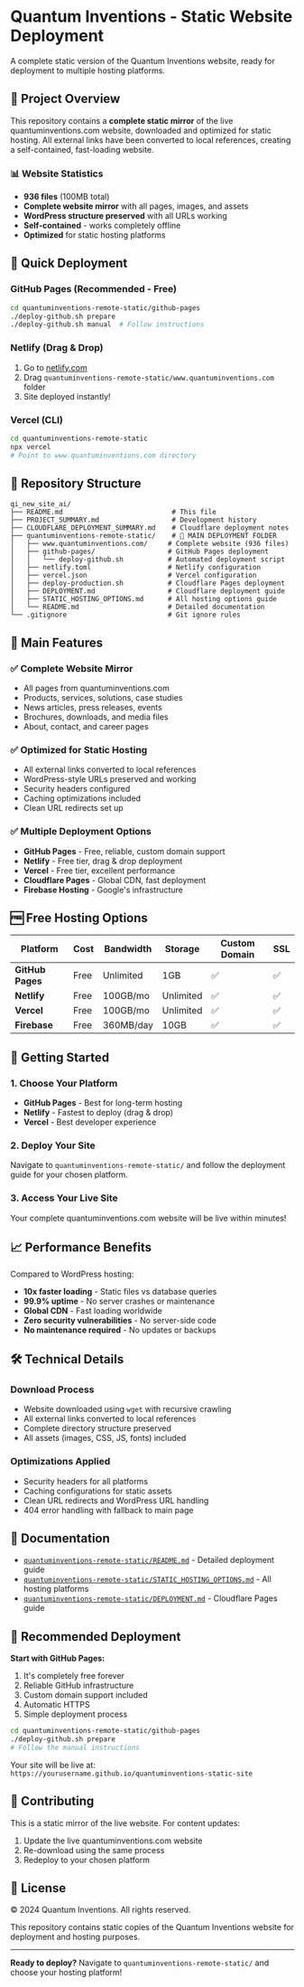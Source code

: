 # Quantum Inventions - Static Website Deployment

A complete static version of the Quantum Inventions website, ready for deployment to multiple hosting platforms.

## 🌟 **Project Overview**

This repository contains a **complete static mirror** of the live quantuminventions.com website, downloaded and optimized for static hosting. All external links have been converted to local references, creating a self-contained, fast-loading website.

### 📊 **Website Statistics**
- **936 files** (100MB total)
- **Complete website mirror** with all pages, images, and assets
- **WordPress structure preserved** with all URLs working
- **Self-contained** - works completely offline
- **Optimized** for static hosting platforms

## 🚀 **Quick Deployment**

### GitHub Pages (Recommended - Free)
```bash
cd quantuminventions-remote-static/github-pages
./deploy-github.sh prepare
./deploy-github.sh manual  # Follow instructions
```

### Netlify (Drag & Drop)
1. Go to [netlify.com](https://netlify.com)
2. Drag `quantuminventions-remote-static/www.quantuminventions.com` folder
3. Site deployed instantly!

### Vercel (CLI)
```bash
cd quantuminventions-remote-static
npx vercel
# Point to www.quantuminventions.com directory
```

## 📁 **Repository Structure**

```
qi_new_site_ai/
├── README.md                           # This file
├── PROJECT_SUMMARY.md                  # Development history
├── CLOUDFLARE_DEPLOYMENT_SUMMARY.md    # Cloudflare deployment notes
├── quantuminventions-remote-static/    # 🌟 MAIN DEPLOYMENT FOLDER
│   ├── www.quantuminventions.com/     # Complete website (936 files)
│   ├── github-pages/                  # GitHub Pages deployment
│   │   └── deploy-github.sh           # Automated deployment script
│   ├── netlify.toml                   # Netlify configuration
│   ├── vercel.json                    # Vercel configuration
│   ├── deploy-production.sh           # Cloudflare Pages deployment
│   ├── DEPLOYMENT.md                  # Cloudflare deployment guide
│   ├── STATIC_HOSTING_OPTIONS.md      # All hosting options guide
│   └── README.md                      # Detailed documentation
└── .gitignore                         # Git ignore rules
```

## 🎯 **Main Features**

### ✅ **Complete Website Mirror**
- All pages from quantuminventions.com
- Products, services, solutions, case studies
- News articles, press releases, events
- Brochures, downloads, and media files
- About, contact, and career pages

### ✅ **Optimized for Static Hosting**
- All external links converted to local references
- WordPress-style URLs preserved and working
- Security headers configured
- Caching optimizations included
- Clean URL redirects set up

### ✅ **Multiple Deployment Options**
- **GitHub Pages** - Free, reliable, custom domain support
- **Netlify** - Free tier, drag & drop deployment
- **Vercel** - Free tier, excellent performance
- **Cloudflare Pages** - Global CDN, fast deployment
- **Firebase Hosting** - Google's infrastructure

## 🆓 **Free Hosting Options**

| Platform | Cost | Bandwidth | Storage | Custom Domain | SSL |
|----------|------|-----------|---------|---------------|-----|
| **GitHub Pages** | Free | Unlimited | 1GB | ✅ | ✅ |
| **Netlify** | Free | 100GB/mo | Unlimited | ✅ | ✅ |
| **Vercel** | Free | 100GB/mo | Unlimited | ✅ | ✅ |
| **Firebase** | Free | 360MB/day | 10GB | ✅ | ✅ |

## 🚀 **Getting Started**

### 1. **Choose Your Platform**
- **GitHub Pages** - Best for long-term hosting
- **Netlify** - Fastest to deploy (drag & drop)
- **Vercel** - Best developer experience

### 2. **Deploy Your Site**
Navigate to `quantuminventions-remote-static/` and follow the deployment guide for your chosen platform.

### 3. **Access Your Live Site**
Your complete quantuminventions.com website will be live within minutes!

## 📈 **Performance Benefits**

Compared to WordPress hosting:
- **10x faster loading** - Static files vs database queries
- **99.9% uptime** - No server crashes or maintenance
- **Global CDN** - Fast loading worldwide
- **Zero security vulnerabilities** - No server-side code
- **No maintenance required** - No updates or backups

## 🛠 **Technical Details**

### Download Process
- Website downloaded using `wget` with recursive crawling
- All external links converted to local references
- Complete directory structure preserved
- All assets (images, CSS, JS, fonts) included

### Optimizations Applied
- Security headers for all platforms
- Caching configurations for static assets
- Clean URL redirects and WordPress URL handling
- 404 error handling with fallback to main page

## 📖 **Documentation**

- [`quantuminventions-remote-static/README.md`](quantuminventions-remote-static/README.md) - Detailed deployment guide
- [`quantuminventions-remote-static/STATIC_HOSTING_OPTIONS.md`](quantuminventions-remote-static/STATIC_HOSTING_OPTIONS.md) - All hosting platforms
- [`quantuminventions-remote-static/DEPLOYMENT.md`](quantuminventions-remote-static/DEPLOYMENT.md) - Cloudflare Pages guide

## 🎯 **Recommended Deployment**

**Start with GitHub Pages:**
1. It's completely free forever
2. Reliable GitHub infrastructure
3. Custom domain support included
4. Automatic HTTPS
5. Simple deployment process

```bash
cd quantuminventions-remote-static/github-pages
./deploy-github.sh prepare
# Follow the manual instructions
```

Your site will be live at: `https://yourusername.github.io/quantuminventions-static-site`

## 🤝 **Contributing**

This is a static mirror of the live website. For content updates:
1. Update the live quantuminventions.com website
2. Re-download using the same process
3. Redeploy to your chosen platform

## 📄 **License**

© 2024 Quantum Inventions. All rights reserved.

This repository contains static copies of the Quantum Inventions website for deployment and hosting purposes.

---

**Ready to deploy?** Navigate to `quantuminventions-remote-static/` and choose your hosting platform!
